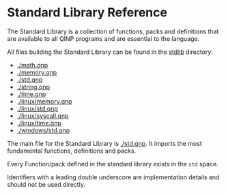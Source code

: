 # Standard Library Reference

The Standard Library is a collection of functions, packs and definitions that are available to all QINP programs and are essential to the language.

All files building the Standard Library can be found in the [stdlib](../../stdlib/) directory:
 - [./math.qnp](./math-qnp.md)
 - [./memory.qnp](./memory-qnp.md)
 - [./std.qnp](./std-qnp.md)
 - [./string.qnp](./string-qnp.md)
 - [./time.qnp](./time-qnp.md)
 - [./linux/memory.qnp](./linux/memory-qnp.md)
 - [./linux/std.qnp](./linux/std-qnp.md)
 - [./linux/syscall.qnp](./linux/syscall-qnp.md)
 - [./linux/time.qnp](./linux/time-qnp.md)
 - [./windows/std.qnp](./windows/std-qnp.md)

The main file for the Standard Library is [./std.qnp](./std-qnp.md). It imports the most fundamental functions, definitions and packs.

Every Function/pack defined in the standard library exists in the `std` space.

Identifiers with a leading double underscore are implementation details and should not be used directly.